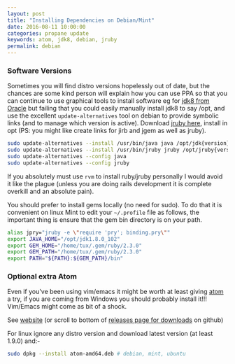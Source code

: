 ```yaml
---
layout: post
title: "Installing Dependencies on Debian/Mint"
date: 2016-08-11 10:00:00
categories: propane update
keywords: atom, jdk8, debian, jruby
permalink: debian
---
```

### Software Versions ###

Sometimes you will find distro versions hopelessly out of date, but the chances are some kind person will explain how you can use PPA so that you can continue to use graphical tools to install software eg for [jdk8 from Oracle][jdk8] but failing that you could easily manually install jdk8 to say /opt, and use the excellent `update-alternatives` tool on debian to provide symbolic links (and to manage which version is active). Download [jruby here][download], install in opt (PS: you might like create links for jirb and jgem as well as jruby).

```bash
sudo update-alternatives --install /usr/bin/java java /opt/jdk{version}/bin/java 100
sudo update-alternatives --install /usr/bin/jruby jruby /opt/jruby{version}/bin/jruby 100
sudo update-alternatives --config java
sudo update-alternatives --config jruby
```

If you absolutely must use `rvm` to install ruby/jruby personally I would avoid it like the plague (unless you are doing rails development it is complete overkill and an absolute pain).

You should prefer to install gems locally (no need for sudo). To do that it is convenient on linux Mint to edit your `~/.profile` file as follows, the important thing is ensure that the gem bin directory is on your path.

```bash
alias jpry="jruby -e \"require 'pry'; binding.pry\""
export JAVA_HOME="/opt/jdk1.8.0_102"
export GEM_HOME="/home/tux/.gem/ruby/2.3.0"
export GEM_PATH="/home/tux/.gem/ruby/2.3.0"
export PATH="${PATH}:${GEM_PATH}/bin"
```

### Optional extra Atom ###

Even if you've been using vim/emacs it might be worth at least giving [atom][atom] a try, if you are coming from Windows you should probably install it!!! Vim/Emacs might come as bit of a shock.

See [website][atom] (or scroll to bottom of [releases page for downloads][releases] on github)

For linux ignore any distro version and download latest version (at least 1.9.0) and:-

```bash
sudo dpkg --install atom-amd64.deb # debian, mint, ubuntu
```

[jdk8]:http://tecadmin.net/install-java-8-on-debian/
[atom]:https://atom.io/
[releases]:https://github.com/atom/atom/releases/tag/v1.9.0
[download]:https://s3.amazonaws.com/jruby.org/downloads/9.1.2.0/jruby-bin-9.1.2.0.tar.gz

